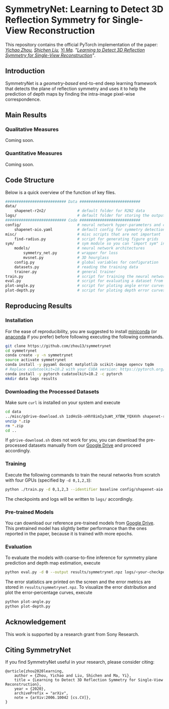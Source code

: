 # SymmetryNet: Learning to Detect 3D Reflection Symmetry for Single-View Reconstruction

This repository contains the official PyTorch implementation of the paper:  *[Yichao Zhou](https://yichaozhou.com), [Shichen Liu](https://shichenliu.github.io/), [Yi Ma](https://people.eecs.berkeley.edu/~yima/). "[Learning to Detect 3D Reflection Symmetry for Single-View Reconstruction](https://arxiv.org/abs/2006.10042)"*.

## Introduction

SymmetryNet is a *geometry-based* end-to-end deep learning framework that detects the plane of reflection symmetry and uses it to help the prediction of depth maps by finding the intra-image pixel-wise correspondence.

## Main Results

### Qualitative Measures

Coming soon.

### Quantitative Measures

Coming soon.

## Code Structure

Below is a quick overview of the function of key files.

```bash
########################### Data ###########################
data/
    shapenet-r2n2/              # default folder for R2N2 data
logs/                           # default folder for storing the output during training
########################### Code ###########################
config/                         # neural network hyper-parameters and configurations
    shapenet-aio.yaml           # default config for symmetry detection & depth estimation
misc/                           # misc scripts that are not important
    find-radius.py              # script for generating figure grids
sym/                            # sym module so you can "import sym" in other scripts
    models/                     # neural network architectures
        symmetry_net.py         # wrapper for loss
        mvsnet.py               # 3D hourglass
    config.py                   # global variables for configuration
    datasets.py                 # reading the training data
    trainer.py                  # general trainer
train.py                        # script for training the neural network
eval.py                         # script for evaluating a dataset from a checkpoint
plot-angle.py                   # script for ploting angle error curves
plot-depth.py                   # script for ploting depth error curves
```

## Reproducing Results

### Installation

For the ease of reproducibility, you are suggested to install [miniconda](https://docs.conda.io/en/latest/miniconda.html) (or [anaconda](https://www.anaconda.com/distribution/) if you prefer) before following executing the following commands.

```bash
git clone https://github.com/zhou13/symmetrynet
cd symmetrynet
conda create -y -n symmetrynet
source activate symmetrynet
conda install -y pyyaml docopt matplotlib scikit-image opencv tqdm
# Replace cudatoolkit=10.2 with your CUDA version: https://pytorch.org/get-started/
conda install -y pytorch cudatoolkit=10.2 -c pytorch
mkdir data logs results
```

### Downloading the Processed Datasets
Make sure `curl` is installed on your system and execute
```bash
cd data
../misc/gdrive-download.sh 1zdHsSb-xHhY8imIy3uWt_XfBW_YQX4Vh shapenet-r2n2.zip
unzip *.zip
rm *.zip
cd ..
```

If `gdrive-download.sh` does not work for you, you can download the pre-processed datasets
manually from our [Google Drive](https://drive.google.com/file/d/1zdHsSb-xHhY8imIy3uWt_XfBW_YQX4Vh) and proceed accordingly.

### Training
Execute the following commands to train the neural networks from scratch with four GPUs (specified by `-d 0,1,2,3`):
```bash
python ./train.py -d 0,1,2,3 --identifier baseline config/shapenet-aio.yaml
```

The checkpoints and logs will be written to `logs/` accordingly.

### Pre-trained Models

You can download our reference pre-trained models from [Google Drive](https://drive.google.com/file/d/1U1zN_LcvgpoV9yhMRQtxYo_QzBJicp9e).  This pretrained model has slightly better performance than the ones reported in the paper, because it is trained with more epochs.

### Evaluation

To evaluate the models with coarse-to-fine inference for symmetry plane prediction and depth map estimation, execute

``` bash
python eval.py -d 0 --output results/symmetrynet.npz logs/<your-checkpoint>/config.yaml logs/<your-checkpoint>/checkpoint_latest.pth.tar
```

The error statistics are printed on the screen and the error metrics are stored in `results/symmetrynet.npz`. To visualize the error distribution and plot the error-percentage curves, execute

``` bash
python plot-angle.py
python plot-depth.py
```


## Acknowledgement

This work is supported by a research grant from Sony Research.

## Citing SymmetryNet

If you find SymmetryNet useful in your research, please consider citing:

```
@article{zhou2020learning,
    author = {Zhou, Yichao and Liu, Shichen and Ma, Yi},
    title = {Learning to Detect 3D Reflection Symmetry for Single-View Reconstruction},
    year = {2020},
    archivePrefix = "arXiv", 
    note = {arXiv:2006.10042 [cs.CV]},
}
```
